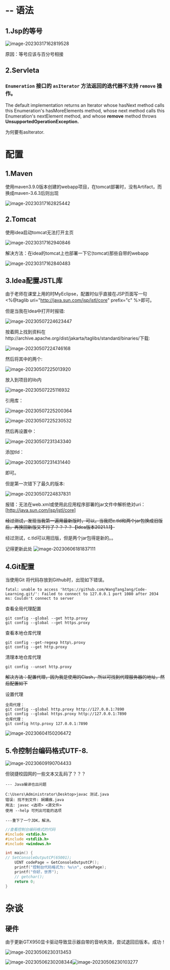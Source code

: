 # -- 语法

## 1.Jsp的等号

![image-20230317162819528](无处落征鸿.assets/image-20230317162819528.png)



原因：等号应该与百分号相接

## 2.Servleta

### `Enumeration` 接口的 `asIterator` 方法返回的迭代器不支持 `remove` 操作。

The default implementation returns an Iterator whose hasNext method calls this Enumeration's hasMoreElements method, whose next method calls this Enumeration's nextElement method, and whose **remove** method throws **UnsupportedOperationException.**

为何要有asIterator.

# 配置

## 1.Maven

使用maven3.9.0版本创建的webapp项目，在tomcat部署时，没有Artifact，而换成maven-3.6.3后则出现 

![image-20230317162825442](无处落征鸿.assets/image-20230317162825442.png)

## 2.Tomcat

使用idea启动tomcat无法打开主页

![image-20230317162940846](无处落征鸿.assets/image-20230317162940846.png)

解决方法：在idea的tomcat上也部署一下它(tomcat)那些自带的webapp

 ![image-20230317162840483](无处落征鸿.assets/image-20230317162840483.png)

## 3.Idea配置JSTL库

由于老师在课堂上用的时MyEclipse，配置时似乎直接在JSP页面写一句<%@taglib uri="http://java.sun.com/jsp/jstl/core" prefix="c" %>即可。

但是当我在Idea中打开时报错:

![image-20230507224623447](无处落征鸿.assets/image-20230507224623447.png)

按着网上找到资料在http://archive.apache.org/dist/jakarta/taglibs/standard/binaries/下载:

![image-20230507224746168](无处落征鸿.assets/image-20230507224746168.png)

然后将其中的两个:

![image-20230507225013920](无处落征鸿.assets/image-20230507225013920.png)

放入到项目的lib内

![image-20230507225116932](无处落征鸿.assets/image-20230507225116932.png)

引用库：

![image-20230507225200364](无处落征鸿.assets/image-20230507225200364.png)

![image-20230507225230532](C:\Users\Administrator\AppData\Roaming\Typora\typora-user-images\image-20230507225230532.png)



然后再设置中：

![image-20230507231343340](无处落征鸿.assets/image-20230507231343340.png)

添加tld：

![image-20230507231431440](无处落征鸿.assets/image-20230507231431440.png)

即可。



但是第一次错下了最久的版本:

![image-20230507224837831](无处落征鸿.assets/image-20230507224837831.png)

报错：无法在web.xml或使用此应用程序部署的jar文件中解析绝对uri：[http://java.sun.com/jsp/jstl/core]

~~经过测试，发现当我第一遍用最新版时，可以。当我把c.tld和两个jar包换成旧版后，再换回新版又不行了？？？？【Idea版本2021.1.1】~~

经过测试，c.tld可以用旧版，但是两个jar包得是新的。。

记得更新此处
![image-20230606181837111](无处落征鸿.assets/image-20230606181837111.png)

## 4.Git配置

当使用Git 将代码存放到Github时，出现如下错误。

```shell
fatal: unable to access 'https://github.com/WangTangJang/Code-Learning.git/': Failed to connect to 127.0.0.1 port 1080 after 2034 ms: Couldn't connect to server
```

查看全局代理配置

```shell
git config --global --get http.proxy
git config --global --get https.proxy
```

查看本地仓库代理

```shell
git config --get-regexp http\.proxy
git config --get http.proxy
```

清理本地仓库代理

```shell
git config --unset http.proxy
```

~~解决方法：配置代理，因为我是使用的Clash，所以可找到代理服务器的地址，然后配置如下~~

设置代理

```shell
全局代理：
git config --global http.proxy http://127.0.0.1:7890
git config --global https.proxy http://127.0.0.1:7890
仓库代理：
git config http.proxy 127.0.0.1:7890
```

![image-20230604150206472](无处落征鸿.assets/image-20230604150206472.png)

## 5.令控制台编码格式UTF-8.

![image-20230609190704433](无处落征鸿.assets/image-20230609190704433.png)

但锐捷校园网的一些文本又乱码了？？？



```shell
--- Java编译也出问题

C:\Users\Administrator\Desktop>javac 测试.java
错误: 找不到文件: 娴嬭瘯.java
用法: javac <选项> <源文件>
使用 --help 可列出可能的选项

---重下了一个JDK，解决。
```



```c
//查看控制台编码格式的代码
#include <stdio.h>
#include <stdlib.h>
#include <windows.h>

int main() {
// SetConsoleOutputCP(65001);
    UINT codePage = GetConsoleOutputCP();
    printf("控制台代码格式为: %u\n", codePage);
	printf("你好，世界");
    // getchar();
    return 0;
}
```
# 杂谈

## 硬件

由于更新GTX950显卡驱动导致显示器自带的音响失效，尝试退回旧版本。成功！

![image-20230506230313453](无处落征鸿.assets/image-20230506230313453.png)

![image-20230506230208344](无处落征鸿.assets/image-20230506230208344.png)![image-20230506230103277](C:\Users\Administrator\AppData\Roaming\Typora\typora-user-images\image-20230506230103277.png)









